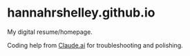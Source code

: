 # hannahrshelley.github.io

My digital resume/homepage.

Coding help from [Claude.ai](http://www.claude.ai) for troubleshooting and polishing. 
